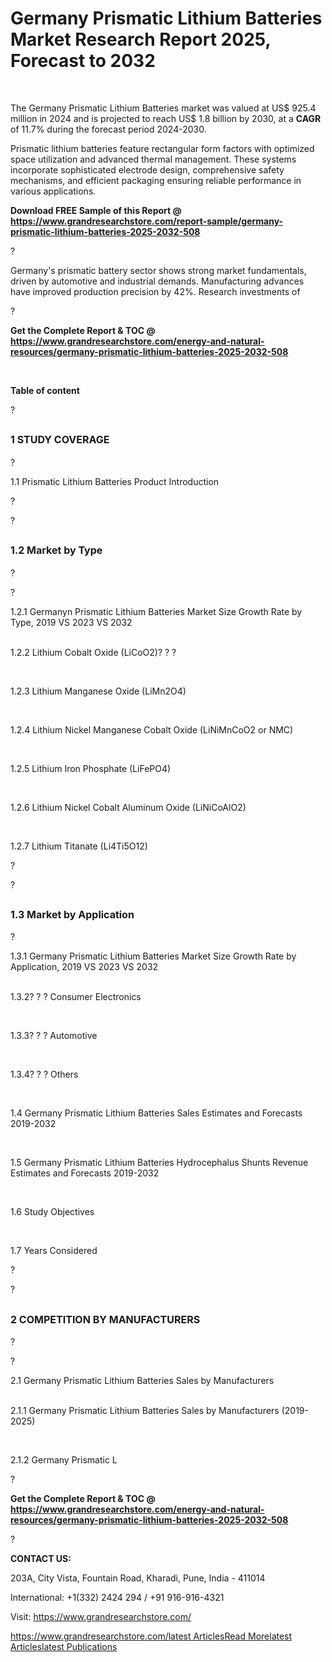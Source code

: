 <h1>Germany Prismatic Lithium Batteries Market Research Report 2025, Forecast to 2032</h1><br/><p>The Germany Prismatic Lithium Batteries market was valued at US$ 925.4 million in 2024 and is projected to reach US$ 1.8 billion by 2030, at a <strong>CAGR</strong> of 11.7% during the forecast period 2024-2030.</p>
 
 
 
 <p>Prismatic lithium batteries feature rectangular form factors with optimized space utilization and advanced thermal management. These systems incorporate sophisticated electrode design, comprehensive safety mechanisms, and efficient packaging ensuring reliable performance in various applications.</p>
 
 
 
 <div><b>Download FREE Sample of this Report @ <a href="https://www.grandresearchstore.com/report-sample/germany-prismatic-lithium-batteries-2025-2032-508">https://www.grandresearchstore.com/report-sample/germany-prismatic-lithium-batteries-2025-2032-508</a></b></div>
 
 
 
 <p>? </p>
 
 
 
 <p>Germany&#39;s prismatic battery sector shows strong market fundamentals, driven by automotive and industrial demands. Manufacturing advances have improved production precision by 42%. Research investments of</p>
 
 
 
 <p>? </p>
 
 
 
 <div><b>Get the Complete Report & TOC @ <a href="https://www.grandresearchstore.com/energy-and-natural-resources/germany-prismatic-lithium-batteries-2025-2032-508">https://www.grandresearchstore.com/energy-and-natural-resources/germany-prismatic-lithium-batteries-2025-2032-508</a></b></div>
 
 
 
 <p><br />
 
 <b>Table of content</b></p>
 
 
 
 <p>? </p>
 
 
 
 <h2><span style="font-size:16px"><strong>1 STUDY COVERAGE</strong></span></h2>
 
 
 
 <p>? </p>
 
 
 
 <p>1.1 Prismatic Lithium Batteries Product Introduction</p>
 
 
 
 <p>? </p>
 
 
 
 <p>? </p>
 
 
 
 <h2><span style="font-size:16px"><strong>1.2 Market by Type</strong></span></h2>
 
 
 
 <p>? </p>
 
 
 
 <p>? </p>
 
 
 
 <p>1.2.1 Germanyn Prismatic Lithium Batteries Market Size Growth Rate by Type, 2019 VS 2023 VS 2032<br />
 
 <br />
 
 1.2.2 Lithium Cobalt Oxide (LiCoO2)? ? ? <br />
 
 <br />
 
 1.2.3 Lithium Manganese Oxide (LiMn2O4)<br />
 
 <br />
 
 1.2.4 Lithium Nickel Manganese Cobalt Oxide (LiNiMnCoO2 or NMC)<br />
 
 <br />
 
 1.2.5 Lithium Iron Phosphate (LiFePO4)<br />
 
 <br />
 
 1.2.6 Lithium Nickel Cobalt Aluminum Oxide (LiNiCoAlO2)<br />
 
 <br />
 
 1.2.7 Lithium Titanate (Li4Ti5O12)<br />
 
 ? </p>
 
 
 
 <p>? </p>
 
 
 
 <h2><span style="font-size:16px"><strong>1.3 Market by Application</strong></span></h2>
 
 
 
 <p>? </p>
 
 
 
 <p>1.3.1 Germany Prismatic Lithium Batteries Market Size Growth Rate by Application, 2019 VS 2023 VS 2032<br />
 
 <br />
 
 1.3.2? ? ? Consumer Electronics<br />
 
 <br />
 
 1.3.3? ? ? Automotive<br />
 
 <br />
 
 1.3.4? ? ? Others<br />
 
 <br />
 
 1.4 Germany Prismatic Lithium Batteries Sales Estimates and Forecasts 2019-2032<br />
 
 <br />
 
 1.5 Germany Prismatic Lithium Batteries Hydrocephalus Shunts Revenue Estimates and Forecasts 2019-2032<br />
 
 <br />
 
 1.6 Study Objectives<br />
 
 <br />
 
 1.7 Years Considered</p>
 
 
 
 <p>? </p>
 
 
 
 <p>? </p>
 
 
 
 <h2><span style="font-size:16px"><strong>2 COMPETITION BY MANUFACTURERS</strong></span></h2>
 
 
 
 <p>? </p>
 
 
 
 <p>? </p>
 
 
 
 <p>2.1 Germany Prismatic Lithium Batteries Sales by Manufacturers<br />
 
 <br />
 
 2.1.1 Germany Prismatic Lithium Batteries Sales by Manufacturers (2019-2025)<br />
 
 <br />
 
 2.1.2 Germany Prismatic L</p>
 
 
 
 <p>? </p>
 
 
 
 <div><b>Get the Complete Report & TOC @ <a href="https://www.grandresearchstore.com/energy-and-natural-resources/germany-prismatic-lithium-batteries-2025-2032-508">https://www.grandresearchstore.com/energy-and-natural-resources/germany-prismatic-lithium-batteries-2025-2032-508</a></b></div>
 
 
 
 <p>? </p>
 
 
 
 <p><b>CONTACT US:</b><br />
 
 203A, City Vista, Fountain Road, Kharadi, Pune, India - 411014<br />
 
 International: +1(332) 2424 294 / +91 916-916-4321<br />
 
 Visit: <a href="https://www.grandresearchstore.com/">https://www.grandresearchstore.com/</a><br />
 
 <a href="https://gyeongbokgung.com">https://www.grandresearchstore.com/</a><a href="https://hallyeomaritime.com">latest Articles</a><a href="https://jingwansa.com">Read More</a><a href="https://nguoiviet.jp/">latest Articles</a><a href="https://www.intelmarketresearch.com/">latest Publications</a></p>